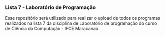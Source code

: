 ### Lista 7 - Laboratório de Programação 

Esse repositório será utilizado para realizar o upload de todos os programas realizados na lista 7 da disciplina de Laboratório de programação do curso de Ciência da Computação - IFCE Maracanaú
